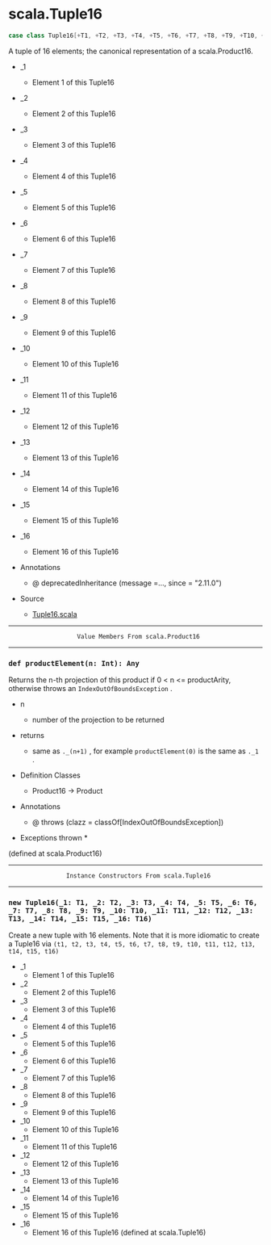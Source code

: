 
#                                scala.Tuple16                                #

```scala
case class Tuple16[+T1, +T2, +T3, +T4, +T5, +T6, +T7, +T8, +T9, +T10, +T11, +T12, +T13, +T14, +T15, +T16](_1: T1, _2: T2, _3: T3, _4: T4, _5: T5, _6: T6, _7: T7, _8: T8, _9: T9, _10: T10, _11: T11, _12: T12, _13: T13, _14: T14, _15: T15, _16: T16) extends Product16[T1, T2, T3, T4, T5, T6, T7, T8, T9, T10, T11, T12, T13, T14, T15, T16] with Product with Serializable
```

A tuple of 16 elements; the canonical representation of a scala.Product16.

* _1
  * Element 1 of this Tuple16
* _2
  * Element 2 of this Tuple16
* _3
  * Element 3 of this Tuple16
* _4
  * Element 4 of this Tuple16
* _5
  * Element 5 of this Tuple16
* _6
  * Element 6 of this Tuple16
* _7
  * Element 7 of this Tuple16
* _8
  * Element 8 of this Tuple16
* _9
  * Element 9 of this Tuple16
* _10
  * Element 10 of this Tuple16
* _11
  * Element 11 of this Tuple16
* _12
  * Element 12 of this Tuple16
* _13
  * Element 13 of this Tuple16
* _14
  * Element 14 of this Tuple16
* _15
  * Element 15 of this Tuple16
* _16
  * Element 16 of this Tuple16

* Annotations
  * @ deprecatedInheritance (message =..., since = "2.11.0")
* Source
  * [Tuple16.scala](https://github.com/scala/scala/tree/6d09a1ba5f/src/library/scala/Tuple16.scala#L1)


--------------------------------------------------------------------------------
                       Value Members From scala.Product16
--------------------------------------------------------------------------------


### `def productElement(n: Int): Any`                                        ###

Returns the n-th projection of this product if 0 < n <= productArity, otherwise
throws an `IndexOutOfBoundsException` .

* n
  * number of the projection to be returned
* returns
  * same as `._(n+1)` , for example `productElement(0)` is the same as `._1` .

* Definition Classes
  * Product16 → Product
* Annotations
  * @ throws (clazz = classOf[IndexOutOfBoundsException])
* Exceptions thrown
  *

(defined at scala.Product16)


--------------------------------------------------------------------------------
                    Instance Constructors From scala.Tuple16
--------------------------------------------------------------------------------


### `new Tuple16(_1: T1, _2: T2, _3: T3, _4: T4, _5: T5, _6: T6, _7: T7, _8: T8, _9: T9, _10: T10, _11: T11, _12: T12, _13: T13, _14: T14, _15: T15, _16: T16)` ###

Create a new tuple with 16 elements. Note that it is more idiomatic to create a
Tuple16 via
 `(t1, t2, t3, t4, t5, t6, t7, t8, t9, t10, t11, t12, t13, t14, t15, t16)`

* _1
  * Element 1 of this Tuple16
* _2
  * Element 2 of this Tuple16
* _3
  * Element 3 of this Tuple16
* _4
  * Element 4 of this Tuple16
* _5
  * Element 5 of this Tuple16
* _6
  * Element 6 of this Tuple16
* _7
  * Element 7 of this Tuple16
* _8
  * Element 8 of this Tuple16
* _9
  * Element 9 of this Tuple16
* _10
  * Element 10 of this Tuple16
* _11
  * Element 11 of this Tuple16
* _12
  * Element 12 of this Tuple16
* _13
  * Element 13 of this Tuple16
* _14
  * Element 14 of this Tuple16
* _15
  * Element 15 of this Tuple16
* _16
  * Element 16 of this Tuple16
(defined at scala.Tuple16)
